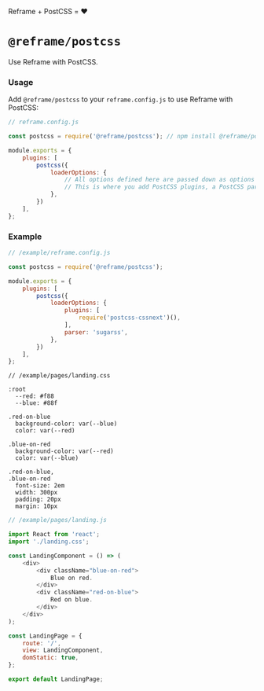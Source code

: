<!---






    WARNING, READ THIS.
    This is a computed file. Do not edit.
    Edit `/plugins/postcss/readme.template.md` instead.












    WARNING, READ THIS.
    This is a computed file. Do not edit.
    Edit `/plugins/postcss/readme.template.md` instead.












    WARNING, READ THIS.
    This is a computed file. Do not edit.
    Edit `/plugins/postcss/readme.template.md` instead.












    WARNING, READ THIS.
    This is a computed file. Do not edit.
    Edit `/plugins/postcss/readme.template.md` instead.












    WARNING, READ THIS.
    This is a computed file. Do not edit.
    Edit `/plugins/postcss/readme.template.md` instead.






-->
Reframe + PostCSS = :heart:

# `@reframe/postcss`

Use Reframe with PostCSS.

### Usage

Add `@reframe/postcss` to your `reframe.config.js` to use Reframe with PostCSS:

~~~js
// reframe.config.js

const postcss = require('@reframe/postcss'); // npm install @reframe/postcss

module.exports = {
    plugins: [
        postcss({
            loaderOptions: {
                // All options defined here are passed down as options for `postcss-loader`.
                // This is where you add PostCSS plugins, a PostCSS parser, etc.
            },
        })
    ],
};
~~~

### Example

~~~js
// /example/reframe.config.js

const postcss = require('@reframe/postcss');

module.exports = {
    plugins: [
        postcss({
            loaderOptions: {
                plugins: [
                    require('postcss-cssnext')(),
                ],
                parser: 'sugarss',
            },
        })
    ],
};
~~~

~~~sugarss
// /example/pages/landing.css

:root
  --red: #f88
  --blue: #88f

.red-on-blue
  background-color: var(--blue)
  color: var(--red)

.blue-on-red
  background-color: var(--red)
  color: var(--blue)

.red-on-blue,
.blue-on-red
  font-size: 2em
  width: 300px
  padding: 20px
  margin: 10px
~~~

~~~js
// /example/pages/landing.js

import React from 'react';
import './landing.css';

const LandingComponent = () => (
    <div>
        <div className="blue-on-red">
            Blue on red.
        </div>
        <div className="red-on-blue">
            Red on blue.
        </div>
    </div>
);

const LandingPage = {
    route: '/',
    view: LandingComponent,
    domStatic: true,
};

export default LandingPage;
~~~

<!---






    WARNING, READ THIS.
    This is a computed file. Do not edit.
    Edit `/plugins/postcss/readme.template.md` instead.












    WARNING, READ THIS.
    This is a computed file. Do not edit.
    Edit `/plugins/postcss/readme.template.md` instead.












    WARNING, READ THIS.
    This is a computed file. Do not edit.
    Edit `/plugins/postcss/readme.template.md` instead.












    WARNING, READ THIS.
    This is a computed file. Do not edit.
    Edit `/plugins/postcss/readme.template.md` instead.












    WARNING, READ THIS.
    This is a computed file. Do not edit.
    Edit `/plugins/postcss/readme.template.md` instead.






-->
